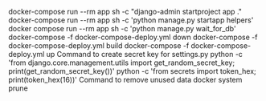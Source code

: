 docker-compose run --rm app sh -c "django-admin startproject app ."
docker-compose run --rm app sh -c 'python manage.py startapp helpers'
docker compose run --rm app sh -c 'python manage.py wait_for_db'
docker-compose -f docker-compose-deploy.yml down
docker-compose -f docker-compose-deploy.yml build
docker-compose -f docker-compose-deploy.yml up
Command to create secret key for settings.py
python -c 'from django.core.management.utils import get_random_secret_key; print(get_random_secret_key())'
python -c 'from secrets import token_hex; print(token_hex(16))'
Command to remove unused data
docker system prune
